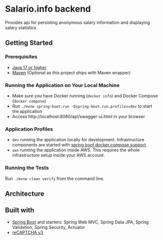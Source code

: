 # Salario.info backend

Provides api for persisting anonymous salary information and displaying salary statistics

## Getting Started

### Prerequisites

* [Java 17 or higher](https://adoptium.net/)
* [Maven](https://maven.apache.org/) (Optional as this project ships with Maven wrapper)

### Running the Application on Your Local Machine

* Make sure you have Docker running (`docker info`) and Docker Compose (`docker compose`)
* Run `./mvnw spring-boot:run -Dspring-boot.run.profiles=dev` to start the application
* Access http://localhost:8080/api/swagger-ui.html in your browser

### Application Profiles

- `dev` running the application locally for development. Infrastructure components are started
  with [spring boot docker compose support](https://docs.spring.io/spring-boot/docs/current/reference/htmlsingle/#features.docker-compose).
- `aws` running the application inside AWS. This requires the whole infrastructure setup inside your AWS account.

### Running the Tests

Run `./mvnw clean verify` from the command line.

## Architecture

## Built with

* [Spring Boot](https://projects.spring.io/spring-boot/) and starters: Spring Web MVC, Spring Data JPA, Spring
  Validation, Spring Security, Actuator
* [reCAPTCHA v3](https://developers.google.com/recaptcha/docs/v3)

